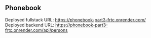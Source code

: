 ## Phonebook

Deployed fullstack URL: https://phonebook-part3-frtc.onrender.com/
Deployed backend URL: https://phonebook-part3-frtc.onrender.com/api/persons
